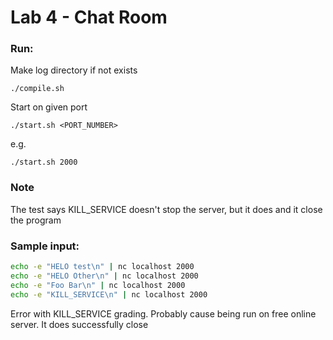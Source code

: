 # Lab 4 - Chat Room

### Run:

Make log directory if not exists

`./compile.sh`

Start on given port

`./start.sh <PORT_NUMBER>`

e.g.

`./start.sh 2000`

### Note

The test says KILL_SERVICE doesn't stop the server, but it does and it close the program


### Sample input: 

```bash
echo -e "HELO test\n" | nc localhost 2000
echo -e "HELO Other\n" | nc localhost 2000
echo -e "Foo Bar\n" | nc localhost 2000
echo -e "KILL_SERVICE\n" | nc localhost 2000
```

Error with KILL_SERVICE grading.
Probably cause being run on free online server. It does successfully close

